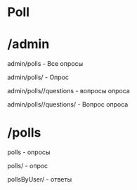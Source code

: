 # Poll

# /admin

admin/polls - Все опросы

admin/polls/<id> - Опрос

admin/polls/<id>/questions - вопросы опроса
  
admin/polls/<id>/questions/<id> - Вопрос опроса

  
# /polls
polls - опросы
  
polls/<id> - опрос
  
pollsByUser/<id> - ответы
